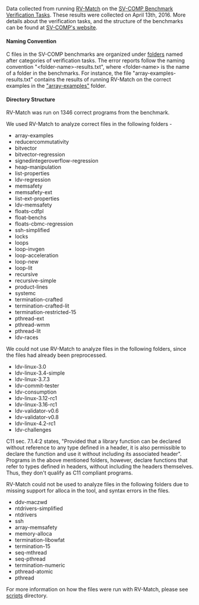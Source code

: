 Data collected from running [RV-Match](https://runtimeverification.com/match) on the [SV-COMP Benchmark Verification Tasks](https://github.com/sosy-lab/sv-benchmarks). These results were collected on April 13th, 2016. More details about the verification tasks, and the structure of the benchmarks can be found at [SV-COMP's website](http://sv-comp.sosy-lab.org/2016/index.php).

#### Naming Convention

C files in the SV-COMP benchmarks are organized under [folders](https://github.com/sosy-lab/sv-benchmarks/tree/master/c) named after categories of verification tasks. The error reports follow the naming convention "\<folder-name\>-results.txt", where \<folder-name\> is the name of a folder in the benchmarks. For instance, the file "array-examples-results.txt" contains the results of running RV-Match on the correct examples in the ["array-examples"](https://github.com/sosy-lab/sv-benchmarks/tree/master/c/array-examples) folder.


#### Directory Structure

RV-Match was run on 1346 correct programs from the benchmark. 

We used RV-Match to analyze correct files in the following folders -

* array-examples
* reducercommutativity
* bitvector
* bitvector-regression
* signedintegeroverflow-regression
* heap-manipulation
* list-properties
* ldv-regression
* memsafety
* memsafety-ext
* list-ext-properties
* ldv-memsafety
* floats-cdfpl
* float-benchs
* floats-cbmc-regression
* ssh-simplified
* locks
* loops
* loop-invgen
* loop-acceleration
* loop-new
* loop-lit
* recursive
* recursive-simple
* product-lines
* systemc
* termination-crafted
* termination-crafted-lit
* termination-restricted-15
* pthread-ext
* pthread-wmm
* pthread-lit
* ldv-races


We could not use RV-Match to analyze files in the following folders, since the files had already been preprocessed.

* ldv-linux-3.0
* ldv-linux-3.4-simple
* ldv-linux-3.7.3
* ldv-commit-tester
* ldv-consumption
* ldv-linux-3.12-rc1
* ldv-linux-3.16-rc1
* ldv-validator-v0.6
* ldv-validator-v0.8
* ldv-linux-4.2-rc1
* ldv-challenges

C11 sec. 7.1.4:2 states, "Provided that a library function can be declared without reference to any type defined in a header, it is also permissible to declare the function and use it without including its associated header". Programs in the above mentioned folders, however, declare functions that refer to types defined in headers, without including the headers themselves. Thus, they don't qualify as C11 compliant programs. 

RV-Match could not be used to analyze files in the following folders due to missing support for alloca in the tool, and syntax errors in the files.

* ddv-maczwd
* ntdrivers-simplified
* ntdrivers
* ssh
* array-memsafety
* memory-alloca
* termination-libowfat
* termination-15
* seq-mthread
* seq-pthread
* termination-numeric
* pthread-atomic
* pthread

For more information on how the files were run with RV-Match, please see [scripts](../scripts) directory.
